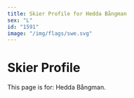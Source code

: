 ```yaml
---
title: Skier Profile for Hedda Bångman
sex: "L"
id: "1591"
image: "/img/flags/swe.svg" 
---
```


# Skier Profile

This page is for: Hedda Bångman.
    